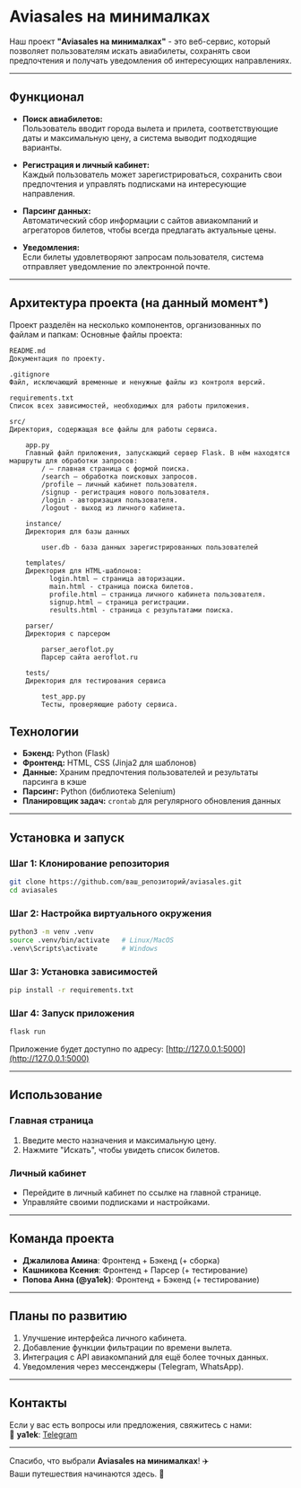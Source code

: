 # **Aviasales на минималках**

Наш проект **"Aviasales на минималках"** - это веб-сервис, который позволяет пользователям искать авиабилеты, сохранять свои предпочтения и получать уведомления об интересующих направлениях. 

---

## **Функционал**

- **Поиск авиабилетов:**  
  Пользователь вводит города вылета и прилета, соответствующие даты и максимальную цену, а система выводит подходящие варианты.
  
- **Регистрация и личный кабинет:**  
  Каждый пользователь может зарегистрироваться, сохранить свои предпочтения и управлять подписками на интересующие направления.

- **Парсинг данных:**  
  Автоматический сбор информации с сайтов авиакомпаний и агрегаторов билетов, чтобы всегда предлагать актуальные цены.

- **Уведомления:**  
  Если билеты удовлетворяют запросам пользователя, система отправляет уведомление по электронной почте.

---

## **Архитектура проекта** (на данный момент*)

Проект разделён на несколько компонентов, организованных по файлам и папкам:
Основные файлы проекта:

    README.md
    Документация по проекту. 

    .gitignore
    Файл, исключающий временные и ненужные файлы из контроля версий.

    requirements.txt
    Список всех зависимостей, необходимых для работы приложения.

    src/
    Директория, содержащая все файлы для работы сервиса.

        app.py
        Главный файл приложения, запускающий сервер Flask. В нём находятся маршруты для обработки запросов:
            / — главная страница с формой поиска.
            /search — обработка поисковых запросов.
            /profile — личный кабинет пользователя.
            /signup - регистрация нового пользователя.
            /login - авторизация пользователя.
            /logout - выход из личного кабинета.
    
        instance/
        Директория для базы данных

            user.db - база данных зарегистрированных пользователей
        
        templates/
        Директория для HTML-шаблонов:
              login.html — страница авторизации.
              main.html - страница поиска билетов.
              profile.html — страница личного кабинета пользователя.
              signup.html — страница регистрации.
              results.html - страница с результатами поиска.

        parser/
        Директория с парсером

            parser_aeroflot.py
            Парсер сайта aeroflot.ru

        tests/
        Директория для тестирования сервиса

            test_app.py
            Тесты, проверяющие работу сервиса.



## **Технологии**

- **Бэкенд:** Python (Flask)
- **Фронтенд:** HTML, CSS (Jinja2 для шаблонов)
- **Данные:** Храним предпочтения пользователей и результаты парсинга в кэше
- **Парсинг:** Python (библиотекa Selenium)
- **Планировщик задач:** `crontab` для регулярного обновления данных

---

## **Установка и запуск**

### **Шаг 1: Клонирование репозитория**
```bash
git clone https://github.com/ваш_репозиторий/aviasales.git
cd aviasales
```

### **Шаг 2: Настройка виртуального окружения**
```bash
python3 -m venv .venv
source .venv/bin/activate   # Linux/MacOS
.venv\Scripts\activate      # Windows
```

### **Шаг 3: Установка зависимостей**
```bash
pip install -r requirements.txt
```

### **Шаг 4: Запуск приложения**
```bash
flask run
```

Приложение будет доступно по адресу: [http://127.0.0.1:5000](http://127.0.0.1:5000)

---

## **Использование**

### **Главная страница**
1. Введите место назначения и максимальную цену.
2. Нажмите "Искать", чтобы увидеть список билетов.

### **Личный кабинет**
- Перейдите в личный кабинет по ссылке на главной странице.
- Управляйте своими подписками и настройками.

---

## **Команда проекта**

- **Джалилова Амина**: Фронтенд + Бэкенд (+ сборка)
- **Кашникова Ксения**: Фронтенд + Парсер (+ тестирование)
- **Попова Анна (@ya1ek)**: Фронтенд + Бэкенд (+ тестирование)

---

## **Планы по развитию**

1. Улучшение интерфейса личного кабинета.
2. Добавление функции фильтрации по времени вылета.
3. Интеграция с API авиакомпаний для ещё более точных данных.
4. Уведомления через мессенджеры (Telegram, WhatsApp).

---

## **Контакты**

Если у вас есть вопросы или предложения, свяжитесь с нами:  
📧 **ya1ek**: [Telegram](https://t.me/ya1ek)

---

Спасибо, что выбрали **Aviasales на минималках**! ✈️  
Ваши путешествия начинаются здесь. 🚀
